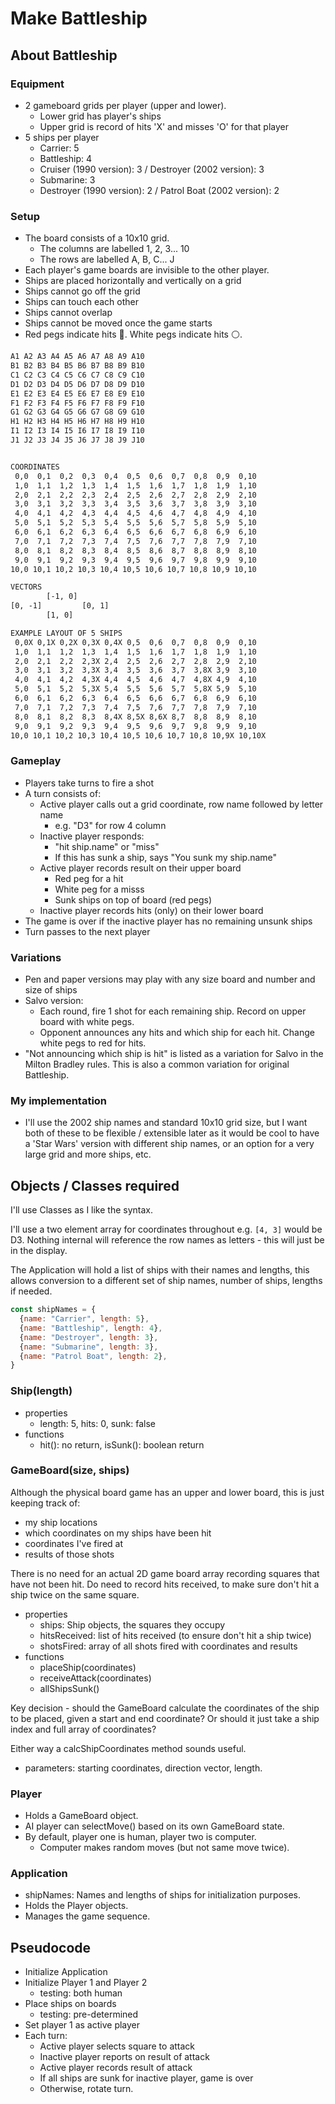 # Make Battleship

## About Battleship

### Equipment

- 2 gameboard grids per player (upper and lower).
  - Lower grid has player's ships
  - Upper grid is record of hits 'X' and misses 'O' for that player
- 5 ships per player
  - Carrier: 5
  - Battleship: 4
  - Cruiser (1990 version): 3 / Destroyer (2002 version): 3
  - Submarine: 3
  - Destroyer (1990 version): 2 / Patrol Boat (2002 version): 2

### Setup

- The board consists of a 10x10 grid.
  - The columns are labelled 1, 2, 3... 10
  - The rows are labelled A, B, C... J
- Each player's game boards are invisible to the other player.
- Ships are placed horizontally and vertically on a grid
- Ships cannot go off the grid
- Ships can touch each other
- Ships cannot overlap
- Ships cannot be moved once the game starts
- Red pegs indicate hits 🔴. White pegs indicate hits ⚪.

```txt
A1 A2 A3 A4 A5 A6 A7 A8 A9 A10
B1 B2 B3 B4 B5 B6 B7 B8 B9 B10
C1 C2 C3 C4 C5 C6 C7 C8 C9 C10
D1 D2 D3 D4 D5 D6 D7 D8 D9 D10
E1 E2 E3 E4 E5 E6 E7 E8 E9 E10
F1 F2 F3 F4 F5 F6 F7 F8 F9 F10
G1 G2 G3 G4 G5 G6 G7 G8 G9 G10
H1 H2 H3 H4 H5 H6 H7 H8 H9 H10
I1 I2 I3 I4 I5 I6 I7 I8 I9 I10
J1 J2 J3 J4 J5 J6 J7 J8 J9 J10


COORDINATES
 0,0  0,1  0,2  0,3  0,4  0,5  0,6  0,7  0,8  0,9  0,10
 1,0  1,1  1,2  1,3  1,4  1,5  1,6  1,7  1,8  1,9  1,10
 2,0  2,1  2,2  2,3  2,4  2,5  2,6  2,7  2,8  2,9  2,10
 3,0  3,1  3,2  3,3  3,4  3,5  3,6  3,7  3,8  3,9  3,10
 4,0  4,1  4,2  4,3  4,4  4,5  4,6  4,7  4,8  4,9  4,10
 5,0  5,1  5,2  5,3  5,4  5,5  5,6  5,7  5,8  5,9  5,10
 6,0  6,1  6,2  6,3  6,4  6,5  6,6  6,7  6,8  6,9  6,10
 7,0  7,1  7,2  7,3  7,4  7,5  7,6  7,7  7,8  7,9  7,10
 8,0  8,1  8,2  8,3  8,4  8,5  8,6  8,7  8,8  8,9  8,10
 9,0  9,1  9,2  9,3  9,4  9,5  9,6  9,7  9,8  9,9  9,10
10,0 10,1 10,2 10,3 10,4 10,5 10,6 10,7 10,8 10,9 10,10

VECTORS
        [-1, 0]
[0, -1]         [0, 1]
        [1, 0]

EXAMPLE LAYOUT OF 5 SHIPS
 0,0X 0,1X 0,2X 0,3X 0,4X 0,5  0,6  0,7  0,8  0,9  0,10
 1,0  1,1  1,2  1,3  1,4  1,5  1,6  1,7  1,8  1,9  1,10
 2,0  2,1  2,2  2,3X 2,4  2,5  2,6  2,7  2,8  2,9  2,10
 3,0  3,1  3,2  3,3X 3,4  3,5  3,6  3,7  3,8X 3,9  3,10
 4,0  4,1  4,2  4,3X 4,4  4,5  4,6  4,7  4,8X 4,9  4,10
 5,0  5,1  5,2  5,3X 5,4  5,5  5,6  5,7  5,8X 5,9  5,10
 6,0  6,1  6,2  6,3  6,4  6,5  6,6  6,7  6,8  6,9  6,10
 7,0  7,1  7,2  7,3  7,4  7,5  7,6  7,7  7,8  7,9  7,10
 8,0  8,1  8,2  8,3  8,4X 8,5X 8,6X 8,7  8,8  8,9  8,10
 9,0  9,1  9,2  9,3  9,4  9,5  9,6  9,7  9,8  9,9  9,10
10,0 10,1 10,2 10,3 10,4 10,5 10,6 10,7 10,8 10,9X 10,10X
```

### Gameplay

- Players take turns to fire a shot
- A turn consists of:
  - Active player calls out a grid coordinate, row name followed by letter name
    - e.g. "D3" for row 4 column 
  - Inactive player responds:
    - "hit ship.name" or "miss"
    - If this has sunk a ship, says "You sunk my ship.name"
  - Active player records result on their upper board
    - Red peg for a hit
    - White peg for a misss
    - Sunk ships on top of board (red pegs)
  - Inactive player records hits (only) on their lower board
- The game is over if the inactive player has no remaining unsunk ships
- Turn passes to the next player

### Variations

- Pen and paper versions may play with any size board and number and size of ships
- Salvo version:
  - Each round, fire 1 shot for each remaining ship. Record on upper board with white pegs.
  - Opponent announces any hits and which ship for each hit. Change white pegs to red for hits.
- "Not announcing which ship is hit" is listed as a variation for Salvo in the Milton Bradley rules. This is also a common variation for original Battleship.

### My implementation

- I'll use the 2002 ship names and standard 10x10 grid size, but I want both of these to be flexible / extensible later as it would be cool to have a 'Star Wars' version with different ship names, or an option for a very large grid and more ships, etc.

## Objects / Classes required

I'll use Classes as I like the syntax.

I'll use a two element array for coordinates throughout e.g. `[4, 3]` would be D3. Nothing internal will reference the row names as letters - this will just be in the display.

The Application will hold a list of ships with their names and lengths, this allows conversion to a different set of ship names, number of ships, lengths if needed.

```js
const shipNames = {
  {name: "Carrier", length: 5},
  {name: "Battleship", length: 4},
  {name: "Destroyer", length: 3},
  {name: "Submarine", length: 3},
  {name: "Patrol Boat", length: 2},
}
```

### Ship(length)

- properties
  - length: 5, hits: 0, sunk: false
- functions
  - hit(): no return, isSunk(): boolean return

### GameBoard(size, ships)

Although the physical board game has an upper and lower board, this is just keeping track of:

- my ship locations
- which coordinates on my ships have been hit
- coordinates I've fired at
- results of those shots

There is no need for an actual 2D game board array recording squares that have not been hit. Do need to record hits received, to make sure don't hit a ship twice on the same square.

- properties
  - ships: Ship objects, the squares they occupy
  - hitsReceived: list of hits received (to ensure don't hit a ship twice)
  - shotsFired: array of all shots fired with coordinates and results
- functions
  - placeShip(coordinates)
  - receiveAttack(coordinates)
  - allShipsSunk()

Key decision - should the GameBoard calculate the coordinates of the ship to be placed, given a start and end coordinate? Or should it just take a ship index and full array of coordinates?

Either way a calcShipCoordinates method sounds useful.

- parameters: starting coordinates, direction vector, length.

### Player

- Holds a GameBoard object.
- AI player can selectMove() based on its own GameBoard state.
- By default, player one is human, player two is computer.
  - Computer makes random moves (but not same move twice).

### Application

- shipNames: Names and lengths of ships for initialization purposes.
- Holds the Player objects.
- Manages the game sequence.

## Pseudocode

- Initialize Application
- Initialize Player 1 and Player 2
  - testing: both human
- Place ships on boards
  - testing: pre-determined
- Set player 1 as active player
- Each turn:
  - Active player selects square to attack
  - Inactive player reports on result of attack
  - Active player records result of attack
  - If all ships are sunk for inactive player, game is over
  - Otherwise, rotate turn.